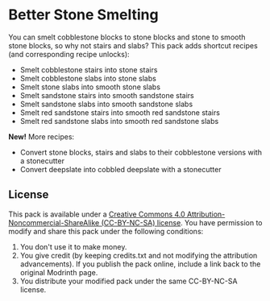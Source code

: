 # Better Stone Smelting

You can smelt cobblestone blocks to stone blocks and stone to smooth stone blocks, so why not stairs and slabs? This pack adds shortcut recipes (and corresponding recipe unlocks):
- Smelt cobblestone stairs into stone stairs
- Smelt cobblestone slabs into stone slabs
- Smelt stone slabs into smooth stone slabs
- Smelt sandstone stairs into smooth sandstone stairs
- Smelt sandstone slabs into smooth sandstone slabs
- Smelt red sandstone stairs into smooth red sandstone stairs
- Smelt red sandstone slabs into smooth red sandstone slabs

**New!** More recipes:
- Convert stone blocks, stairs and slabs to their cobblestone versions with a stonecutter
- Convert deepslate into cobbled deepslate with a stonecutter

## License

This pack is available under a [Creative Commons 4.0 Attribution-Noncommercial-ShareAlike (CC-BY-NC-SA) license](https://creativecommons.org/licenses/by-nc-sa/4.0/). You have permission to modify and share this pack under the following conditions:

1. You don't use it to make money.
2. You give credit (by keeping credits.txt and not modifying the attribution advancements). If you publish the pack online, include a link back to the original Modrinth page.
3. You distribute your modified pack under the same CC-BY-NC-SA license.
